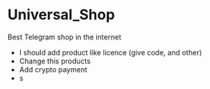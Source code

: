 # Universal_Shop

Best Telegram shop in the internet

 - I should add product like licence (give code, and other)
 - Change this products
 - Add crypto payment   
 - s